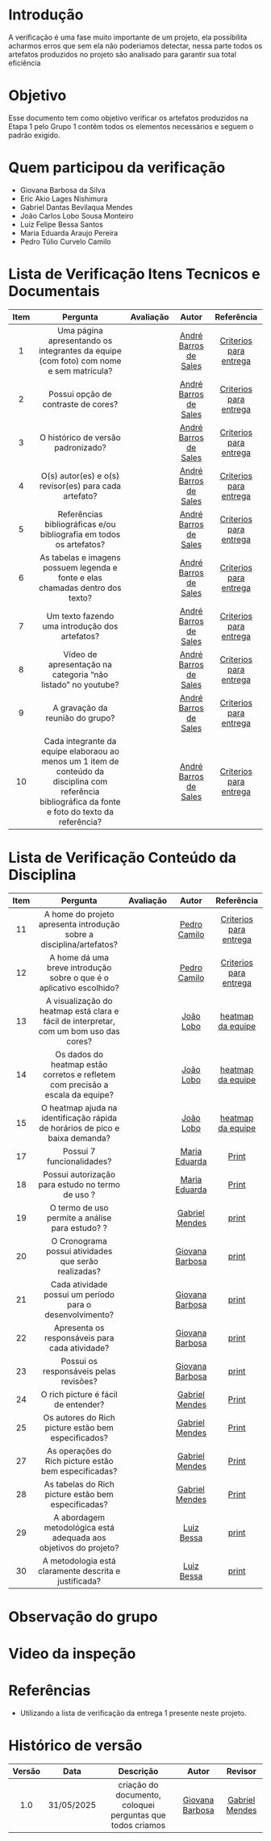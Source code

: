 # Introdução
A verificação é uma fase muito importante de um projeto, ela possibilita acharmos erros que sem ela não poderiamos detectar, nessa parte todos os artefatos produzidos no projeto são analisado para garantir sua total eficiência

# Objetivo
Esse documento tem como objetivo verificar os artefatos produzidos na Etapa 1 pelo Grupo 1 contêm todos os elementos necessários e seguem o padrão exigido.

# Quem participou da verificação 
- Giovana Barbosa da Silva
- Eric Akio Lages Nishimura
- Gabriel Dantas Bevilaqua Mendes
- João Carlos Lobo Sousa Monteiro
- Luiz Felipe Bessa Santos
- Maria Eduarda Araujo Pereira
- Pedro Túlio Curvelo Camilo

# Lista de Verificação Itens Tecnicos e Documentais
| Item |   Pergunta   |      Avaliação       |                     Autor                      |                  Referência                |
| :----: | :--------: | :--------------------: | :--------------------------------------------: | :----------------------------------------: |
|1| Uma página apresentando os integrantes da equipe (com foto) com nome e sem matrícula?|| [André Barros de Sales](https://sigaa.unb.br/sigaa/public/docente/portal.jsf?siape=1314342) |[Criterios para entrega](https://requisitos-de-software.github.io/2025.1-DetranDF/Apresenta%C3%A7%C3%B5es/Apresenta%C3%A7%C3%A3o%20das%20Etapas/Apresent%C3%A7%C3%A3o1/#criterios-para-entrega)|
|2|Possui opção de contraste de cores?|| [André Barros de Sales](https://sigaa.unb.br/sigaa/public/docente/portal.jsf?siape=1314342) |[Criterios para entrega](https://requisitos-de-software.github.io/2025.1-DetranDF/Apresenta%C3%A7%C3%B5es/Apresenta%C3%A7%C3%A3o%20das%20Etapas/Apresent%C3%A7%C3%A3o1/#criterios-para-entrega)|
|3|O histórico de versão padronizado?|| [André Barros de Sales](https://sigaa.unb.br/sigaa/public/docente/portal.jsf?siape=1314342) |[Criterios para entrega](https://requisitos-de-software.github.io/2025.1-DetranDF/Apresenta%C3%A7%C3%B5es/Apresenta%C3%A7%C3%A3o%20das%20Etapas/Apresent%C3%A7%C3%A3o1/#criterios-para-entrega)|
|4|O(s) autor(es) e o(s) revisor(es) para cada artefato?|| [André Barros de Sales](https://sigaa.unb.br/sigaa/public/docente/portal.jsf?siape=1314342) |[Criterios para entrega](https://requisitos-de-software.github.io/2025.1-DetranDF/Apresenta%C3%A7%C3%B5es/Apresenta%C3%A7%C3%A3o%20das%20Etapas/Apresent%C3%A7%C3%A3o1/#criterios-para-entrega)|
|5| Referências bibliográficas e/ou bibliografia em todos os artefatos?|| [André Barros de Sales](https://sigaa.unb.br/sigaa/public/docente/portal.jsf?siape=1314342) |[Criterios para entrega](https://requisitos-de-software.github.io/2025.1-DetranDF/Apresenta%C3%A7%C3%B5es/Apresenta%C3%A7%C3%A3o%20das%20Etapas/Apresent%C3%A7%C3%A3o1/#criterios-para-entrega)|
|6|As tabelas e imagens possuem legenda e fonte e elas chamadas dentro dos texto?	|| [André Barros de Sales](https://sigaa.unb.br/sigaa/public/docente/portal.jsf?siape=1314342) |[Criterios para entrega](https://requisitos-de-software.github.io/2025.1-DetranDF/Apresenta%C3%A7%C3%B5es/Apresenta%C3%A7%C3%A3o%20das%20Etapas/Apresent%C3%A7%C3%A3o1/#criterios-para-entrega)|
|7| Um texto fazendo uma introdução dos artefatos?|| [André Barros de Sales](https://sigaa.unb.br/sigaa/public/docente/portal.jsf?siape=1314342) |[Criterios para entrega](https://requisitos-de-software.github.io/2025.1-DetranDF/Apresenta%C3%A7%C3%B5es/Apresenta%C3%A7%C3%A3o%20das%20Etapas/Apresent%C3%A7%C3%A3o1/#criterios-para-entrega)|
|8|Vídeo de apresentação na categoria “não listado” no youtube?|| [André Barros de Sales](https://sigaa.unb.br/sigaa/public/docente/portal.jsf?siape=1314342) |[Criterios para entrega](https://requisitos-de-software.github.io/2025.1-DetranDF/Apresenta%C3%A7%C3%B5es/Apresenta%C3%A7%C3%A3o%20das%20Etapas/Apresent%C3%A7%C3%A3o1/#criterios-para-entrega)|
|9| A gravação da reunião do grupo?|| [André Barros de Sales](https://sigaa.unb.br/sigaa/public/docente/portal.jsf?siape=1314342) |[Criterios para entrega](https://requisitos-de-software.github.io/2025.1-DetranDF/Apresenta%C3%A7%C3%B5es/Apresenta%C3%A7%C3%A3o%20das%20Etapas/Apresent%C3%A7%C3%A3o1/#criterios-para-entrega)|
|10|Cada integrante da equipe  elaboraou ao menos um 1 item de conteúdo da disciplina com referência bibliográfica da fonte e foto do texto da referência?|| [André Barros de Sales](https://sigaa.unb.br/sigaa/public/docente/portal.jsf?siape=1314342) |[Criterios para entrega](https://requisitos-de-software.github.io/2025.1-DetranDF/Apresenta%C3%A7%C3%B5es/Apresenta%C3%A7%C3%A3o%20das%20Etapas/Apresent%C3%A7%C3%A3o1/#criterios-para-entrega)|

# Lista de Verificação Conteúdo da Disciplina
| Item |   Pergunta   |      Avaliação       |                     Autor                      |                  Referência                |
| :----: | :--------: | :--------------------: | :--------------------------------------------: | :----------------------------------------: |
|11|A home do projeto apresenta introdução sobre a disciplina/artefatos?||[Pedro Camilo](https://github.com/PedrooCamilo)|[Criterios para entrega](https://requisitos-de-software.github.io/2025.1-DetranDF/Apresenta%C3%A7%C3%B5es/Apresenta%C3%A7%C3%A3o%20das%20Etapas/Apresent%C3%A7%C3%A3o1/#criterios-para-entrega)|
|12|A home dá uma breve introdução sobre o que é o aplicativo escolhido?||[Pedro Camilo](https://github.com/PedrooCamilo)|[Criterios para entrega](https://requisitos-de-software.github.io/2025.1-DetranDF/Apresenta%C3%A7%C3%B5es/Apresenta%C3%A7%C3%A3o%20das%20Etapas/Apresent%C3%A7%C3%A3o1/#criterios-para-entrega)|
|13|A visualização do heatmap está clara e fácil de interpretar, com um bom uso das cores?||[João Lobo](https://github.com/joaolobo10)|[heatmap da equipe](https://requisitos-de-software.github.io/2025.1-Guardioes-da-Saude/planejamento/heatmap/)|
|14|Os dados do heatmap estão corretos e refletem com precisão a escala da equipe?||[João Lobo](https://github.com/joaolobo10)|[heatmap da equipe](https://requisitos-de-software.github.io/2025.1-Guardioes-da-Saude/planejamento/heatmap/)|
|15|O heatmap ajuda na identificação rápida de horários de pico e baixa demanda?||[João Lobo](https://github.com/joaolobo10)|[heatmap da equipe](https://requisitos-de-software.github.io/2025.1-Guardioes-da-Saude/planejamento/heatmap/)|
|17|Possui 7 funcionalidades?||[Maria Eduarda](https://github.com/maaduh) |[Print](https://aprender3.unb.br/pluginfile.php/3095981/mod_resource/content/57/FGA0303-T03.pdf)|
|18|Possui autorização para estudo no termo de uso	?||[Maria Eduarda](https://github.com/maaduh) |[Print](https://aprender3.unb.br/pluginfile.php/3095981/mod_resource/content/57/FGA0303-T03.pdf)|
|19|O termo de uso permite a análise para estudo?	?||[Gabriel Mendes](https://github.com/gbevi)|[print](https://aprender3.unb.br/pluginfile.php/3095981/mod_resource/content/57/FGA0303-T03.pdf)|
|20|O Cronograma possui atividades que serão realizadas?||[Giovana Barbosa](https://github.com/gio221)|[print](https://drive.google.com/file/d/1SNVtO1Dbi5h7drkfLvD2yurDPu55ua2I/view?usp=sharing)|
|21|Cada atividade possui um período para o desenvolvimento?||[Giovana Barbosa](https://github.com/gio221)|[print](https://drive.google.com/file/d/1SNVtO1Dbi5h7drkfLvD2yurDPu55ua2I/view?usp=sharing)|
|22|Apresenta os responsáveis para cada atividade?||[Giovana Barbosa](https://github.com/gio221)|[print](https://drive.google.com/file/d/1SNVtO1Dbi5h7drkfLvD2yurDPu55ua2I/view?usp=sharing)|
|23|Possui os responsáveis pelas revisões?||[Giovana Barbosa](https://github.com/gio221)|[print](https://drive.google.com/file/d/1SNVtO1Dbi5h7drkfLvD2yurDPu55ua2I/view?usp=sharing)|
|24|O rich picture é fácil de entender?||[Gabriel Mendes](https://github.com/gbevi)|[Print](https://drive.google.com/file/d/1RTsU-_e78TORKS90YyBhLp-XZpEIPCO5/view?usp=sharing)|
|25|	Os autores do Rich picture estão bem especificados?	||[Gabriel Mendes](https://github.com/gbevi)|[Print](https://drive.google.com/file/d/1RTsU-_e78TORKS90YyBhLp-XZpEIPCO5/view?usp=sharing)|
|27|As operações do Rich picture estão bem especificadas?||[Gabriel Mendes](https://github.com/gbevi)| [Print](https://drive.google.com/file/d/15LhLA49HUj7ydIZRZ38Z4arREHkcXx2W/view?usp=sharing)|
|28|As tabelas do Rich picture estão bem especificadas?	||[Gabriel Mendes](https://github.com/gbevi)| [Print](https://drive.google.com/file/d/15LhLA49HUj7ydIZRZ38Z4arREHkcXx2W/view?usp=sharing)|
|29|A abordagem metodológica está adequada aos objetivos do projeto?||[Luiz Bessa](https://github.com/lfelipebessa)|[print](https://aprender3.unb.br/pluginfile.php/3095981/mod_resource/content/57/FGA0303-T03.pdf)|
|30|A metodologia está claramente descrita e justificada?||[Luiz Bessa](https://github.com/lfelipebessa)|[print](https://aprender3.unb.br/pluginfile.php/3095981/mod_resource/content/57/FGA0303-T03.pdf)|

# Observação do grupo 

# Video da inspeção

# Referências
- Utilizando a lista de verificação da entrega 1 presente neste projeto.

# Histórico de versão

| Versão |    Data    |       Descrição        |                     Autor                      |                  Revisor                   |
| :----: | :--------: | :--------------------: | :--------------------------------------------: | :----------------------------------------: |
|  1.0   | 31/05/2025 | criação do documento, coloquei perguntas que todos criamos |  [Giovana Barbosa](https://github.com/gio221)   |[Gabriel Mendes](https://github.com/gbevi)   |